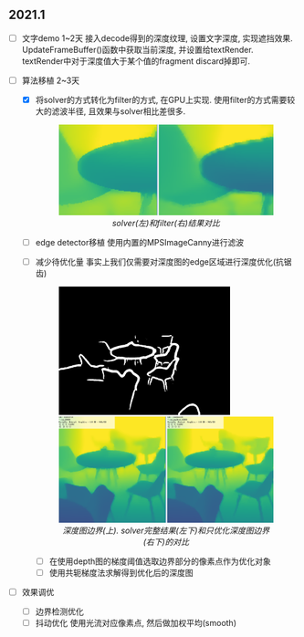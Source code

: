 ## 2021.1
- [ ] 文字demo 1~2天
    接入decode得到的深度纹理, 设置文字深度, 实现遮挡效果.
    UpdateFrameBuffer()函数中获取当前深度, 并设置给textRender.
    textRender中对于深度值大于某个值的fragment discard掉即可.


- [ ] 算法移植 2~3天
    - [x] 将solver的方式转化为filter的方式, 在GPU上实现.
        使用filter的方式需要较大的滤波半径, 且效果与solver相比差很多.
        <figure class="image">
        <img src="rc/depth_img_edge_filter.png">
        <em><center>solver(左)和filter(右)结果对比</center></em>
        </figure>

    - [ ] edge detector移植
        使用内置的MPSImageCanny进行滤波
    
    - [ ] 减少待优化量
        事实上我们仅需要对深度图的edge区域进行深度优化(抗锯齿)
        <figure class="image">
        <img src="rc/depth_edge_area.png" width=300>
        <img src="rc/depth_edge_partial_solve.png">
        <em><center>深度图边界(上). solver完整结果(左下)和只优化深度图边界(右下)的对比</center></em>
        </figure>

        - [ ] 在使用depth图的梯度阈值选取边界部分的像素点作为优化对象
        - [ ] 使用共轭梯度法求解得到优化后的深度图

- [ ] 效果调优
    - [ ] 边界检测优化
    - [ ] 抖动优化
        使用光流对应像素点, 然后做加权平均(smooth)